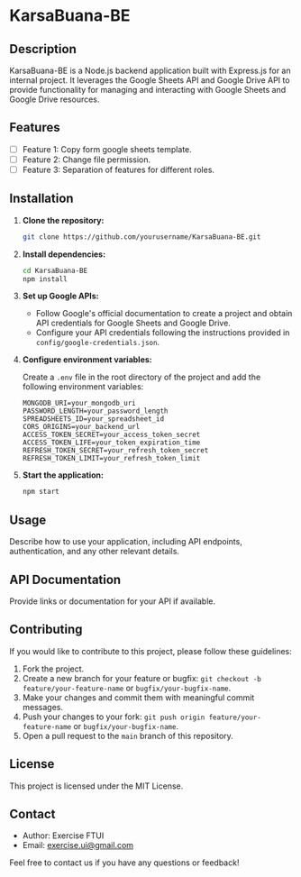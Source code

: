 # KarsaBuana-BE

## Description

KarsaBuana-BE is a Node.js backend application built with Express.js for an internal project. It leverages the Google Sheets API and Google Drive API to provide functionality for managing and interacting with Google Sheets and Google Drive resources.

## Features

- [ ] Feature 1: Copy form google sheets template.
- [ ] Feature 2: Change file permission.
- [ ] Feature 3: Separation of features for different roles.

## Installation

1. **Clone the repository:**

   ```bash
   git clone https://github.com/yourusername/KarsaBuana-BE.git
   ```

2. **Install dependencies:**

   ```bash
   cd KarsaBuana-BE
   npm install
   ```

3. **Set up Google APIs:**

   - Follow Google's official documentation to create a project and obtain API credentials for Google Sheets and Google Drive.
   - Configure your API credentials following the instructions provided in `config/google-credentials.json`.

4. **Configure environment variables:**

   Create a `.env` file in the root directory of the project and add the following environment variables:

   ```env
   MONGODB_URI=your_mongodb_uri
   PASSWORD_LENGTH=your_password_length
   SPREADSHEETS_ID=your_spreadsheet_id
   CORS_ORIGINS=your_backend_url
   ACCESS_TOKEN_SECRET=your_access_token_secret
   ACCESS_TOKEN_LIFE=your_token_expiration_time
   REFRESH_TOKEN_SECRET=your_refresh_token_secret
   REFRESH_TOKEN_LIMIT=your_refresh_token_limit
   ```

5. **Start the application:**

   ```bash
   npm start
   ```

## Usage

Describe how to use your application, including API endpoints, authentication, and any other relevant details.

## API Documentation

Provide links or documentation for your API if available.

## Contributing

If you would like to contribute to this project, please follow these guidelines:

1. Fork the project.
2. Create a new branch for your feature or bugfix: `git checkout -b feature/your-feature-name` or `bugfix/your-bugfix-name`.
3. Make your changes and commit them with meaningful commit messages.
4. Push your changes to your fork: `git push origin feature/your-feature-name` or `bugfix/your-bugfix-name`.
5. Open a pull request to the `main` branch of this repository.

## License

This project is licensed under the MIT License.

## Contact

- Author: Exercise FTUI
- Email: exercise.ui@gmail.com

Feel free to contact us if you have any questions or feedback!
